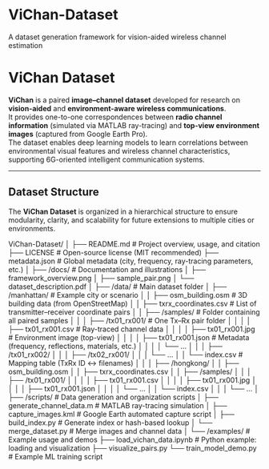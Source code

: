 # ViChan-Dataset
A dataset generation framework for vision-aided wireless channel estimation
#  ViChan Dataset

**ViChan** is a paired **image–channel dataset** developed for research on **vision-aided** and **environment-aware wireless communications**.  
It provides one-to-one correspondences between **radio channel information** (simulated via MATLAB ray-tracing) and **top-view environment images** (captured from Google Earth Pro).  
The dataset enables deep learning models to learn correlations between environmental visual features and wireless channel characteristics, supporting 6G-oriented intelligent communication systems.

---

##  Dataset Structure
The **ViChan Dataset** is organized in a hierarchical structure to ensure modularity, clarity, and scalability for future extensions to multiple cities or environments.

ViChan-Dataset/ │ ├── README.md # Project overview, usage, and citation ├── LICENSE # Open-source license (MIT recommended) ├── metadata.json # Global metadata (city, frequency, ray-tracing parameters, etc.) │ ├── /docs/ # Documentation and illustrations │ ├── framework_overview.png │ ├── sample_pair.png │ └── dataset_description.pdf │ ├── /data/ # Main dataset folder │ ├── /manhattan/ # Example city or scenario │ │ ├── osm_building.osm # 3D building data (from OpenStreetMap) │ │ ├── txrx_coordinates.csv # List of transmitter–receiver coordinate pairs │ │ ├── /samples/ # Folder containing all paired samples │ │ │ ├── /tx01_rx001/ # One Tx–Rx pair folder │ │ │ │ ├── tx01_rx001.csv # Ray-traced channel data │ │ │ │ ├── tx01_rx001.jpg # Environment image (top-view) │ │ │ │ ├── tx01_rx001.json # Metadata (frequency, reflections, materials, etc.) │ │ │ │ └── ... │ │ │ ├── /tx01_rx002/ │ │ │ ├── /tx02_rx001/ │ │ │ └── ... │ │ └── index.csv # Mapping table (TxRx ID ↔ filenames) │ │ │ ├── /hongkong/ │ │ ├── osm_building.osm │ │ ├── txrx_coordinates.csv │ │ ├── /samples/ │ │ │ ├── /tx01_rx001/ │ │ │ │ ├── tx01_rx001.csv │ │ │ │ ├── tx01_rx001.jpg │ │ │ │ ├── tx01_rx001.json │ │ │ │ └── ... │ │ └── index.csv │ │ │ └── ... │ ├── /scripts/ # Data generation and organization scripts │ ├── generate_channel_data.m # MATLAB ray-tracing simulation │ ├── capture_images.kml # Google Earth automated capture script │ ├── build_index.py # Generate index or hash-based lookup │ └── merge_dataset.py # Merge images and channel data │ └── /examples/ # Example usage and demos ├── load_vichan_data.ipynb # Python example: loading and visualization ├── visualize_pairs.py └── train_model_demo.py # Example ML training script
